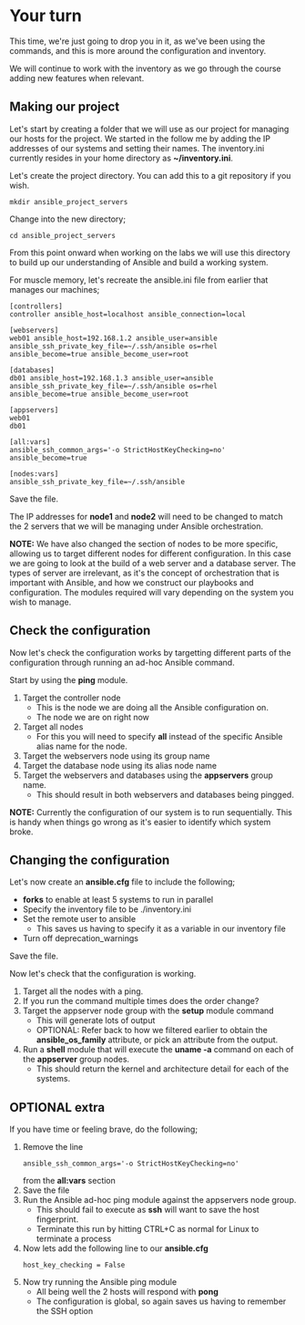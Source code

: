 # Your turn

This time, we're just going to drop you in it, as we've been using the commands, and this is more around the configuration and inventory.

We will continue to work with the inventory as we go through the course adding new features when relevant.

## Making our project

Let's start by creating a folder that we will use as our project for managing our hosts for the project.  We started in the follow me by adding the IP addresses of our systems and setting their names.  The inventory.ini currently resides in your home directory as **~/inventory.ini**.

Let's create the project directory.  You can add this to a git repository if you wish.

```
mkdir ansible_project_servers
```

Change into the new directory;

```
cd ansible_project_servers
```

From this point onward when working on the labs we will use this directory to build up our understanding of Ansible and build a working system.

For muscle memory, let's recreate the ansible.ini file from earlier that manages our machines;

```
[controllers]
controller ansible_host=localhost ansible_connection=local

[webservers]
web01 ansible_host=192.168.1.2 ansible_user=ansible ansible_ssh_private_key_file=~/.ssh/ansible os=rhel ansible_become=true ansible_become_user=root

[databases]
db01 ansible_host=192.168.1.3 ansible_user=ansible ansible_ssh_private_key_file=~/.ssh/ansible os=rhel ansible_become=true ansible_become_user=root

[appservers]
web01
db01

[all:vars]
ansible_ssh_common_args='-o StrictHostKeyChecking=no'
ansible_become=true 

[nodes:vars]
ansible_ssh_private_key_file=~/.ssh/ansible
```

Save the file.

The IP addresses for **node1** and **node2** will need to be changed to match the 2 servers that we will be managing under Ansible orchestration.

**NOTE:** We have also changed the section of nodes to be more specific, allowing us to target different nodes for different configuration.  In this case we are going to look at the build of a web server and a database server.  The types of server are irrelevant, as it's the concept of orchestration that is important with Ansible, and how we construct our playbooks and configuration.  The modules required will vary depending on the system you wish to manage.

## Check the configuration

Now let's check the configuration works by targetting different parts of the configuration through running an ad-hoc Ansible command.

Start by using the **ping** module.

1. Target the controller node
    * This is the node we are doing all the Ansible configuration on.
    * The node we are on right now
2. Target all nodes
    * For this you will need to specify **all** instead of the specific Ansible alias name for the node.
3. Target the webservers node using its group name
4. Target the database node using its alias node name
5. Target the webservers and databases using the **appservers** group name.
    * This should result in both webservers and databases being pingged.

**NOTE:** Currently the configuration of our system is to run sequentially.  This is handy when things go wrong as it's easier to identify which system broke.

## Changing the configuration

Let's now create an **ansible.cfg** file to include the following;

* **forks** to enable at least 5 systems to run in parallel
* Specify the inventory file to be ./inventory.ini
* Set the remote user to ansible
  * This saves us having to specify it as a variable in our inventory file
* Turn off deprecation_warnings

Save the file.

Now let's check that the configuration is working.

1. Target all the nodes with a ping.
2. If you run the command multiple times does the order change?
3. Target the appserver node group with the **setup** module command
    * This will generate lots of output
    * OPTIONAL: Refer back to how we filtered earlier to obtain the **ansible_os_family** attribute, or pick an attribute from the output.
4. Run a **shell** module that will execute the **uname -a** command on each of the **appserver** group nodes.
    * This should return the kernel and architecture detail for each of the systems.


## OPTIONAL extra

If you have time or feeling brave, do the following;

1. Remove the line
    ```
    ansible_ssh_common_args='-o StrictHostKeyChecking=no'
    ```
    from the **all:vars** section
2. Save the file
3. Run the Ansible ad-hoc ping module against the appservers node group.
    * This should fail to execute as **ssh** will want to save the host fingerprint.
    * Terminate this run by hitting CTRL+C as normal for Linux to terminate a process
4. Now lets add the following line to our **ansible.cfg**
    ```
    host_key_checking = False
    ```
5. Now try running the Ansible ping module
    * All being well the 2 hosts will respond with **pong**
    * The configuration is global, so again saves us having to remember the SSH option